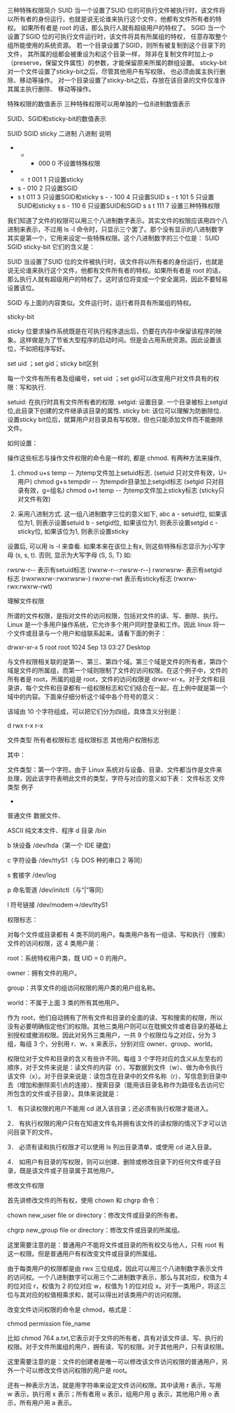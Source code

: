 三种特殊权限简介
SUID		当一个设置了SUID 位的可执行文件被执行时，该文件将以所有者的身份运行，也就是说无论谁来执行这个文件，他都有文件所有者的特权。
		如果所有者是 root 的话，那么执行人就有超级用户的特权了。
SGID		当一个设置了SGID 位的可执行文件运行时，该文件将具有所属组的特权， 任意存取整个组所能使用的系统资源。
		若一个目录设置了SGID，则所有被复制到这个目录下的文件， 其所属的组都会被重设为和这个目录一样，
		除非在复制文件时加上-p （preserve，保留文件属性）的参数，才能保留原来所属的群组设置。
sticky-bit	对一个文件设置了sticky-bit之后，尽管其他用户有写权限， 也必须由属主执行删除、移动等操作。
		对一个目录设置了sticky-bit之后，存放在该目录的文件仅准许其属主执行删除、 移动等操作。


特殊权限的数值表示
三种特殊权限可以用单独的一位8进制数值表示

SUID、SGID和sticky-bit的数值表示

SUID SGID sticky 二进制 八进制 说明
- - - 000 0 不设置特殊权限
- - t 001 1 只设置sticky
- s - 010 2 只设置SGID
- s t 011 3 只设置SGID和sticky
s - - 100 4 只设置SUID
s - t 101 5 只设置SUID和sticky
s s - 110 6 只设置SUID和SGID
s s t 111 7 设置三种特殊权限

我们知道了文件的权限可以用三个八进制数字表示。其实文件的权限应该用四个八进制来表示，不过用 ls -l 命令时，只显示三个罢了。那个没有显示的八进制数字其实是第一个，它用来设定一些特殊权限。这个八进制数字的三个位是：
SUID SGID sticky-bit
它们的含义是：

SUID
当设置了SUID 位的文件被执行时，该文件将以所有者的身份运行，也就是说无论谁来执行这个文件，他都有文件所有者的特权。如果所有者是 root 的话，那么执行人就有超级用户的特权了。这时该位将变成一个安全漏洞，因此不要轻易设置该位。

SGID
与上面的内容类似。文件运行时，运行者将具有所属组的特权。

sticky-bit

sticky 位要求操作系统既是在可执行程序退出后，仍要在内存中保留该程序的映象。这样做是为了节省大型程序的启动时间。但是会占用系统资源。因此设置该位，不如把程序写好。

set uid ；set gid；sticky bit区别

每一个文件有所有者及组编号，set uid ；set gid可以改变用户对文件具有的权限：写和执行.

setuid: 在执行时具有文件所有者的权限.
setgid: 设置目录. 一个目录被标上setgid位,此目录下创建的文件继承该目录的属性.
sticky bit: 该位可以理解为防删除位. 设置sticky bit位后，就算用户对目录具有写权限，但也只能添加文件而不能删除文件。


如何设置：

操作这些标志与操作文件权限的命令是一样的, 都是 chmod. 有两种方法来操作,
1) chmod u+s temp -- 为temp文件加上setuid标志. (setuid 只对文件有效，U=用户)
chmod g+s tempdir -- 为tempdir目录加上setgid标志 (setgid 只对目录有效，g=组名)
chmod o+t temp -- 为temp文件加上sticky标志 (sticky只对文件有效)

2) 采用八进制方式. 这一组八进制数字三位的意义如下,
abc
a - setuid位, 如果该位为1, 则表示设置setuid
b - setgid位, 如果该位为1, 则表示设置setgid
c - sticky位, 如果该位为1, 则表示设置sticky

设置后, 可以用 ls -l 来查看. 如果本来在该位上有x, 则这些特殊标志显示为小写字母 (s, s, t). 否则, 显示为大写字母 (S, S, T)
如:

rwsrw-r-- 表示有setuid标志 (rwxrw-r--:rwsrw-r--)
rwxrwsrw- 表示有setgid标志 (rwxrwxrw-:rwxrwsrw-)
rwxrw-rwt 表示有sticky标志 (rwxrw-rwx:rwxrw-rwt)

理解文件权限

所谓的文件权限，是指对文件的访问权限，包括对文件的读、写、删除、执行。Linux 是一个多用户操作系统，它允许多个用户同时登录和工作。因此 linux 将一个文件或目录与一个用户和组联系起来。请看下面的例子：

drwxr-xr-x 5 root root 1024 Sep 13 03:27 Desktop

与文件权限相关联的是第一、第三、第四个域。第三个域是文件的所有者，第四个域是文件的所属组，而第一个域则限制了文件的访问权限。在这个例子中，文件的所有者是 root，所属的组是 root，文件的访问权限是 drwxr-xr-x。对于文件和目录讲，每个文件和目录都有一组权限标志和它们结合在一起，在上例中就是第一个域中的内容。下面来仔细分析这个域中各个符号的意义：

该域由 10 个字符组成，可以把它们分为四组，具体含义分别是：

d rwx r-x r-x

文件类型 所有者权限标志 组权限标志 其他用户权限标志

其中：

文件类型：第一个字符。由于 Linux 系统对与设备、目录、文件都当作是文件来处理，因此该字符表明此文件的类型，字符与对应的意义如下表： 文件标志
文件类型
例子

-
普通文件
数据文件、

ASCII 纯文本文件、程序
d
目录
/bin

b
块设备
/dev/hda（第一个 IDE 硬盘）

c
字符设备
/dev/ttyS1（与 DOS 种的串口 2 等同）

s
套接字
/dev/log

p
命名管道
/dev/initctl（与“|”等同）

l
符号链接
/dev/modem->/dev/ttyS1




权限标志：

对每个文件或目录都有 4 类不同的用户。每类用户各有一组读、写和执行（搜索）文件的访问权限，这 4 类用户是：

root：系统特权用户类，既 UID = 0 的用户。

owner：拥有文件的用户。

group：共享文件的组访问权限的用户类的用户组名称。

world：不属于上面 3 类的所有其他用户。

作为 root，他们自动拥有了所有文件和目录的全面的读、写和搜索的权限，所以没有必要明确指定他们的权限。其他三类用户则可以在耽搁文件或者目录的基础上别授权或撤消权限。因此对另外三类用户，一共 9 个权限位与之对应，分为 3 组，每组 3 个，分别用 r、w、x 来表示，分别对应 owner、group、world。

权限位对于文件和目录的含义有些许不同。每组 3 个字符对应的含义从左至右的顺序，对于文件来说是：读文件的内容（r）、写数据到文件（w）、做为命令执行该文件（x）。对于目录来说是：读包含在目录中的文件名称（r）、写信息到目录中去（增加和删除索引点的连接）、搜索目录（能用该目录名称作为路径名去访问它所包含的文件或子目录）。具体来说就是：

1． 有只读权限的用户不能用 cd 进入该目录；还必须有执行权限才能进入。

2． 有执行权限的用户只有在知道文件名并拥有该文件的读权限的情况下才可以访问目录下的文件。

3． 必须有读和执行权限才可以使用 ls 列出目录清单，或使用 cd 进入目录。

4． 如用户有目录的写权限，则可以创建、删除或修改目录下的任何文件或子目录，既是该文件或子目录属于其他用户。

修改文件权限

首先讲修改文件的所有权，使用 chown 和 chgrp 命令：

chown new_user file or directory：修改文件或目录的所有者。

chgrp new_group file or directory：修改文件或目录的所属组。

这里需要注意的是：普通用户不能将文件或目录的所有权交与他人，只有 root 有这一权限。但是普通用户有权改变文件或目录的所属组。


由于每类用户的权限都是由 rwx 三位组成，因此可以用三个八进制数字表示文件的访问权。一个八进制数字可以用三个二进制数字表示，那么与其对应，权值为 4 的位对应 r，权值为 2 的位对应 w，权值为 1 的位对应 x。对于一类用户，将这三位与其对应的权值相乘求和，就可以得出对该类用户的访问权限。

改变文件访问权限的命令是 chmod，格式是：

chmod permission file_name

比如 chmod 764 a.txt,它表示对于文件的所有者，具有对该文件读、写、执行的权限。对于文件所属组的用户，拥有读、写的权限。对于其他用户，只有读权限。

这里需要注意的是：文件的创建者是唯一可以修改该文件访问权限的普通用户，另外一个可以修改文件访问权限的用户是 root。

还有一种表示方法，就是用字符串来设定文件访问权限。其中读用 r 表示，写用 w 表示，执行用 x 表示；所有者用 u 表示，组用户用 g 表示，其他用户用 o 表示，所有用户用 a 表示。 

